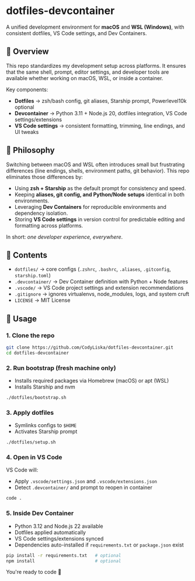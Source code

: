 # dotfiles-devcontainer

A unified development environment for **macOS** and **WSL (Windows)**, with consistent dotfiles, VS Code settings, and Dev Containers.

## 📌 Overview

This repo standardizes my development setup across platforms. It ensures that the same shell, prompt, editor settings, and developer tools are available whether working on macOS, WSL, or inside a container.

Key components:

- **Dotfiles** → zsh/bash config, git aliases, Starship prompt, Powerlevel10k optional
- **Devcontainer** → Python 3.11 + Node.js 20, dotfiles integration, VS Code settings/extensions
- **VS Code settings** → consistent formatting, trimming, line endings, and UI tweaks

## 🎨 Philosophy

Switching between macOS and WSL often introduces small but frustrating differences (line endings, shells, environment paths, git behavior). This repo eliminates those differences by:

- Using **zsh + Starship** as the default prompt for consistency and speed.
- Keeping **aliases, git config, and Python/Node setups** identical in both environments.
- Leveraging **Dev Containers** for reproducible environments and dependency isolation.
- Storing **VS Code settings** in version control for predictable editing and formatting across platforms.

In short: _one developer experience, everywhere_.

## 📂 Contents

- `dotfiles/` → core configs (`.zshrc`, `.bashrc`, `.aliases`, `.gitconfig`, `starship.toml`)
- `.devcontainer/` → Dev Container definition with Python + Node features
- `.vscode/` → VS Code project settings and extension recommendations
- `.gitignore` → ignores virtualenvs, node_modules, logs, and system cruft
- `LICENSE` → MIT License

## 🚀 Usage

### 1. Clone the repo

```bash
git clone https://github.com/CodyLiska/dotfiles-devcontainer.git
cd dotfiles-devcontainer
```

### 2. Run bootstrap (fresh machine only)

- Installs required packages via Homebrew (macOS) or apt (WSL)
- Installs Starship and nvm

```bash
./dotfiles/bootstrap.sh
```

### 3. Apply dotfiles

- Symlinks configs to `$HOME`
- Activates Starship prompt

```bash
./dotfiles/setup.sh
```

### 4. Open in VS Code

VS Code will:

- Apply `.vscode/settings.json` and `.vscode/extensions.json`
- Detect `.devcontainer/` and prompt to reopen in container

```bash
code .
```

### 5. Inside Dev Container

- Python 3.12 and Node.js 22 available
- Dotfiles applied automatically
- VS Code settings/extensions synced
- Dependencies auto-installed if `requirements.txt` or `package.json` exist

```bash
pip install -r requirements.txt   # optional
npm install                       # optional
```

You're ready to code 🚀
